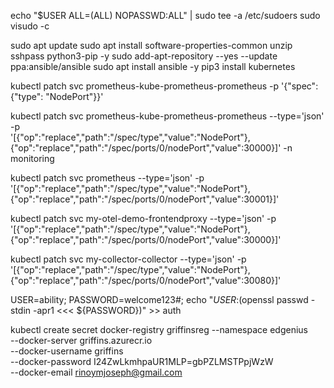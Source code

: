 echo "$USER ALL=(ALL) NOPASSWD:ALL" | sudo tee -a /etc/sudoers
sudo visudo -c

sudo apt update
sudo apt install software-properties-common unzip sshpass python3-pip -y
sudo add-apt-repository --yes --update ppa:ansible/ansible
sudo apt install ansible -y
pip3 install kubernetes

kubectl patch svc prometheus-kube-prometheus-prometheus -p '{"spec": {"type": "NodePort"}}'

kubectl patch svc prometheus-kube-prometheus-prometheus --type='json' -p \
'[{"op":"replace","path":"/spec/type","value":"NodePort"},{"op":"replace","path":"/spec/ports/0/nodePort","value":30000}]' -n monitoring

kubectl patch svc prometheus --type='json' -p \
'[{"op":"replace","path":"/spec/type","value":"NodePort"},{"op":"replace","path":"/spec/ports/0/nodePort","value":30001}]'

kubectl patch svc my-otel-demo-frontendproxy --type='json' -p \
'[{"op":"replace","path":"/spec/type","value":"NodePort"},{"op":"replace","path":"/spec/ports/0/nodePort","value":30000}]'

kubectl patch svc my-collector-collector --type='json' -p \
'[{"op":"replace","path":"/spec/type","value":"NodePort"},{"op":"replace","path":"/spec/ports/0/nodePort","value":30080}]'

USER=ability; PASSWORD=welcome123#; echo "${USER}:$(openssl passwd -stdin -apr1 <<< ${PASSWORD})" >> auth

kubectl create secret docker-registry griffinsreg --namespace edgenius \
--docker-server griffins.azurecr.io \
--docker-username griffins \
--docker-password I24ZwLkmhpaUR1MLP=gbPZLMSTPpjWzW \
--docker-email rinoymjoseph@gmail.com